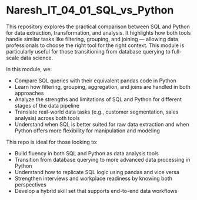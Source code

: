 # Naresh_IT_04_01_SQL_vs_Python

This repository explores the practical comparison between SQL and Python for data extraction, transformation, and analysis. It highlights how both tools handle similar tasks like filtering, grouping, and joining — allowing data professionals to choose the right tool for the right context. This module is particularly useful for those transitioning from database querying to full-scale data science.

In this module, we:

- Compare SQL queries with their equivalent pandas code in Python
- Learn how filtering, grouping, aggregation, and joins are handled in both approaches
- Analyze the strengths and limitations of SQL and Python for different stages of the data pipeline
- Translate real-world data tasks (e.g., customer segmentation, sales analysis) across both tools
- Understand when SQL is better suited for raw data extraction and when Python offers more flexibility for manipulation and modeling

This repo is ideal for those looking to:

- Build fluency in both SQL and Python as data analysis tools
- Transition from database querying to more advanced data processing in Python
- Understand how to replicate SQL logic using pandas and vice versa
- Strengthen interviews and workplace readiness by knowing both perspectives
- Develop a hybrid skill set that supports end-to-end data workflows
